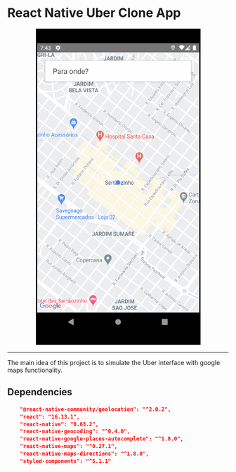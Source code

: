 # React Native Uber Clone App

<p align="center">
  <img src="https://github.com/wesleyrocha90/uberClone/blob/master/uberClone.gif">
</p>

---

The main idea of this project is to simulate the Uber interface with google maps functionality.

## Dependencies

```json
    "@react-native-community/geolocation": "^2.0.2",
    "react": "16.13.1",
    "react-native": "0.63.2",
    "react-native-geocoding": "^0.4.0",
    "react-native-google-places-autocomplete": "^1.8.0",
    "react-native-maps": "^0.27.1",
    "react-native-maps-directions": "^1.8.0",
    "styled-components": "^5.1.1"
```

